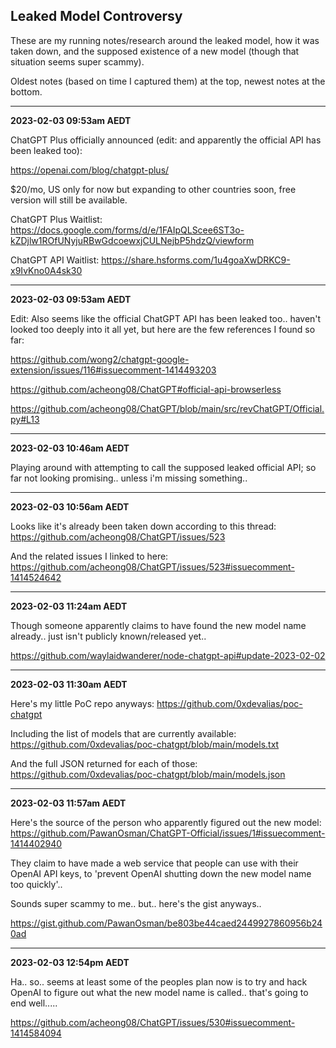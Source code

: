 ## Leaked Model Controversy

These are my running notes/research around the leaked model, how it was taken down, and the supposed existence of a new model (though that situation seems super scammy).

Oldest notes (based on time I captured them) at the top, newest notes at the bottom.

---

**2023-02-03 09:53am AEDT**

ChatGPT Plus officially announced (edit: and apparently the official API has been leaked too):

https://openai.com/blog/chatgpt-plus/

$20/mo, US only for now but expanding to other countries soon, free version will still be available.

ChatGPT Plus Waitlist: https://docs.google.com/forms/d/e/1FAIpQLScee6ST3o-kZDjlw1ROfUNyjuRBwGdcoewxjCULNejbP5hdzQ/viewform

ChatGPT API Waitlist: https://share.hsforms.com/1u4goaXwDRKC9-x9IvKno0A4sk30

---

**2023-02-03 09:53am AEDT**

Edit: Also seems like the official ChatGPT API has been leaked too.. haven't looked too deeply into it all yet, but here are the few references I found so far:

https://github.com/wong2/chatgpt-google-extension/issues/116#issuecomment-1414493203

https://github.com/acheong08/ChatGPT#official-api-browserless

https://github.com/acheong08/ChatGPT/blob/main/src/revChatGPT/Official.py#L13

---

**2023-02-03 10:46am AEDT**

Playing around with attempting to call the supposed leaked official API; so far not looking promising.. unless i'm missing something..

---

**2023-02-03 10:56am AEDT**

Looks like it's already been taken down according to this thread: https://github.com/acheong08/ChatGPT/issues/523

And the related issues I linked to here: https://github.com/acheong08/ChatGPT/issues/523#issuecomment-1414524642

---

**2023-02-03 11:24am AEDT**

Though someone apparently claims to have found the new model name already.. just isn't publicly known/released yet..

https://github.com/waylaidwanderer/node-chatgpt-api#update-2023-02-02

---

**2023-02-03 11:30am AEDT**

Here's my little PoC repo anyways: https://github.com/0xdevalias/poc-chatgpt

Including the list of models that are currently available: https://github.com/0xdevalias/poc-chatgpt/blob/main/models.txt

And the full JSON returned for each of those: https://github.com/0xdevalias/poc-chatgpt/blob/main/models.json

---

**2023-02-03 11:57am AEDT**

Here's the source of the person who apparently figured out the new model: https://github.com/PawanOsman/ChatGPT-Official/issues/1#issuecomment-1414402940

They claim to have made a web service that people can use with their OpenAI API keys, to 'prevent OpenAI shutting down the new model name too quickly'..

Sounds super scammy to me.. but.. here's the gist anyways..

https://gist.github.com/PawanOsman/be803be44caed2449927860956b240ad

---

**2023-02-03 12:54pm AEDT**

Ha.. so.. seems at least some of the peoples plan now is to try and hack OpenAI to figure out what the new model name is called.. that's going to end well.....

https://github.com/acheong08/ChatGPT/issues/530#issuecomment-1414584094
